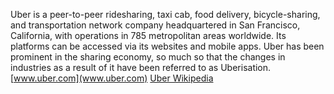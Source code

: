 Uber is a peer-to-peer ridesharing, taxi cab, food delivery, bicycle-sharing, and transportation network company headquartered in San Francisco, California, with operations in 785 metropolitan areas worldwide. Its platforms can be accessed via its websites and mobile apps. Uber has been prominent in the sharing economy, so much so that the changes in industries as a result of it have been referred to as Uberisation.
[www.uber.com](www.uber.com)
[Uber Wikipedia](https://en.wikipedia.org/wiki/Uber)